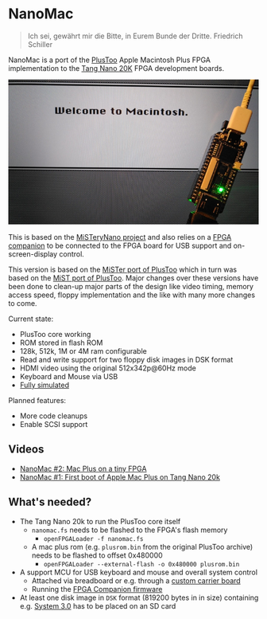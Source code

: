 # NanoMac

> Ich sei, gewährt mir die Bitte, in Eurem Bunde der Dritte. Friedrich Schiller

NanoMac is a port of the [PlusToo](https://www.bigmessowires.com/2012/12/15/plus-too-files/) Apple Macintosh Plus FPGA implementation to the [Tang Nano 20K](https://wiki.sipeed.com/hardware/en/tang/tang-nano-20k/nano-20k.html) FPGA development boards.

![NanoMac](images/nanomac.jpeg)

This is based on the [MiSTeryNano project](https://github.com/harbaum/MiSTeryNano/) and also relies on a [FPGA companion](http://github.com/harbaum/FPGA-Companion) to be connected to the FPGA board for USB support and on-screen-display control.

This version is based on the [MiSTer port of PlusToo](https://github.com/MiSTer-devel/MacPlus_MiSTer) which in turn
was based on the [MiST port of PlusToo](https://github.com/mist-devel/plus_too). Major changes over these versions have been done to clean-up major parts of the design like video timing, memory access speed, floppy implementation and the like with many more changes to come.

Current state:

  * PlusToo core working
  * ROM stored in flash ROM
  * 128k, 512k, 1M or 4M ram configurable
  * Read and write support for two floppy disk images in DSK format
  * HDMI video using the original 512x342p@60Hz mode
  * Keyboard and Mouse via USB
  * [Fully simulated](sim)

Planned features:
  * More code cleanups
  * Enable SCSI support

## Videos

  * [NanoMac #2: Mac Plus on a tiny FPGA](https://www.youtube.com/watch?v=Lqf23NVxUAg)
  * [NanoMac #1: First boot of Apple Mac Plus on Tang Nano 20k](https://www.youtube.com/shorts/wxhe5facZ5A)

## What's needed?

  * The Tang Nano 20k to run the PlusToo core itself
    * ```nanomac.fs``` needs to be flashed to the FPGA's flash memory
      * ```openFPGALoader -f nanomac.fs```
    * A mac plus rom (e.g. ```plusrom.bin``` from the original PlusToo archive) needs to be flashed to offset 0x480000
      * ```openFPGALoader --external-flash -o 0x480000 plusrom.bin```
  * A support MCU for USB keyboard and mouse and overall system control      
     * Attached via breadboard or e.g. through a [custom carrier board](https://github.com/harbaum/MiSTeryNano/tree/main/board/misteryshield20k_lite)
     * Running the [FPGA Companion firmware](http://github.com/harbaum/FPGA-Companion)
  * At least one disk image in ```DSK``` format (819200 bytes in in size) containing e.g. [System 3.0](https://winworldpc.com/product/mac-os-0-6/system-3x) has to be placed on an SD card
